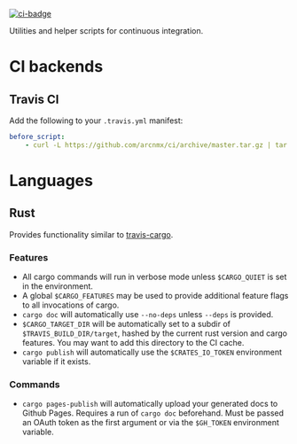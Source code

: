 [![ci-badge][]][ci]

Utilities and helper scripts for continuous integration.

# CI backends

## Travis CI

Add the following to your `.travis.yml` manifest:

```yaml
before_script:
    - curl -L https://github.com/arcnmx/ci/archive/master.tar.gz | tar -xzC $HOME && . $HOME/ci-master/src
```

# Languages

## Rust

Provides functionality similar to
[travis-cargo](https://github.com/huonw/travis-cargo).

### Features

- All cargo commands will run in verbose mode unless `$CARGO_QUIET` is set in
  the environment.
- A global `$CARGO_FEATURES` may be used to provide additional feature flags to
  all invocations of cargo.
- `cargo doc` will automatically use `--no-deps` unless `--deps` is provided.
- `$CARGO_TARGET_DIR` will be automatically set to a subdir of
  `$TRAVIS_BUILD_DIR/target`, hashed by the current rust version and cargo
  features. You may want to add this directory to the CI cache.
- `cargo publish` will automatically use the `$CRATES_IO_TOKEN` environment
  variable if it exists.

### Commands

- `cargo pages-publish` will automatically upload your generated docs to Github
  Pages. Requires a run of `cargo doc` beforehand. Must be passed an OAuth
  token as the first argument or via the `$GH_TOKEN` environment variable.


[ci-badge]: https://github.com/arcnmx/ci/workflows/tests-tasks/badge.svg
[ci]: https://github.com/arcnmx/ci/actions
